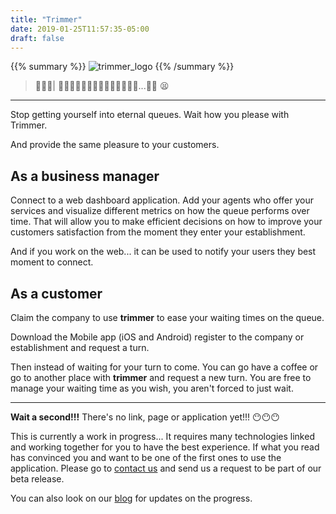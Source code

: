 ```yaml
---
title: "Trimmer"
date: 2019-01-25T11:57:35-05:00
draft: false
---
```

<style type="text/css">
  #summary img {
    height: 150px
  }
</style>
{{% summary %}}
![trimmer_logo](/images/trigger_logo.png)
{{% /summary %}}

> 👩‍💻🚶| 🚶‍♀️🚶🚶🚶‍♀️🚶‍♀️🚶‍♀️🚶🚶🚶🚶...🚶‍♀️ 😫
---

Stop getting yourself into eternal queues. Wait how you please with Trimmer.

And provide the same pleasure to your customers.

## As a business manager

Connect to a web dashboard application.
Add your agents who offer your services and visualize different metrics
on how the queue performs over time. That will allow you to make efficient
decisions on how to improve your customers satisfaction from the moment they
enter your establishment.

And if you work on the web... it can be used to notify your users they best
moment to connect.

## As a customer

Claim the company to use **trimmer** to ease your waiting times on the queue.

Download the Mobile app (iOS and Android) register to the company or
establishment and request a turn.

Then instead of waiting for your turn to come. You can go have a coffee or go
to another place with **trimmer** and request a new turn. You are free to
manage your waiting time as you wish, you aren't forced to just wait.

---

**Wait a second!!!** There's no link, page or application yet!!! 😶😶😶

This is currently a work in progress... It requires many technologies linked
and working together for you to have the best experience. If what you read
has convinced you and want to be one of the first ones to use the application.
Please go to [contact us](/contact) and send us a request to be part of our
beta release.

You can also look on our [blog](/blog) for updates on the progress.
